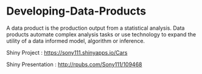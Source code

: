 # Developing-Data-Products
A data product is the production output from a statistical analysis. Data products automate complex analysis tasks or use technology to expand the utility of a data informed model, algorithm or inference.

 Shiny Project      : https://sony111.shinyapps.io/Cars
 
 Shiny Presentation : http://rpubs.com/Sony111/109468
